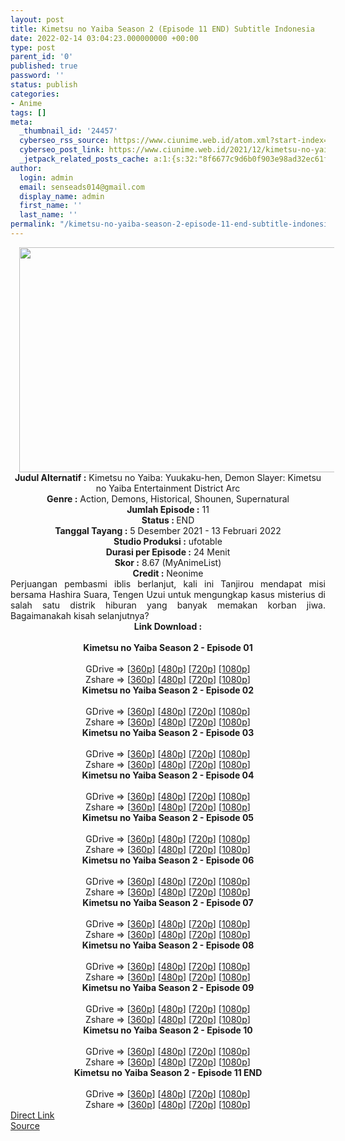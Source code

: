 ```yaml
---
layout: post
title: Kimetsu no Yaiba Season 2 (Episode 11 END) Subtitle Indonesia
date: 2022-02-14 03:04:23.000000000 +00:00
type: post
parent_id: '0'
published: true
password: ''
status: publish
categories:
- Anime
tags: []
meta:
  _thumbnail_id: '24457'
  cyberseo_rss_source: https://www.ciunime.web.id/atom.xml?start-index=1
  cyberseo_post_link: https://www.ciunime.web.id/2021/12/kimetsu-no-yaiba-season-2-subtitle.html
  _jetpack_related_posts_cache: a:1:{s:32:"8f6677c9d6b0f903e98ad32ec61f8deb";a:2:{s:7:"expires";i:1655266582;s:7:"payload";a:3:{i:0;a:1:{s:2:"id";i:24307;}i:1;a:1:{s:2:"id";i:23498;}i:2;a:1:{s:2:"id";i:23398;}}}}
author:
  login: admin
  email: senseads014@gmail.com
  display_name: admin
  first_name: ''
  last_name: ''
permalink: "/kimetsu-no-yaiba-season-2-episode-11-end-subtitle-indonesia/"
---
```

<div class="separator" style="clear: both; text-align: center;"><a href="https://blogger.googleusercontent.com/img/a/AVvXsEiQP8lB4s1mcgrPwkn5tc3YrnPATzhbd0T8Y-VrtmCsuZxtZmuYhSObZsOiZBxxORp-8K_HNdcJUNMZ8Fic0epG8d-l8xtbqjngsG_5UKcXP0PL7UttHQHgym3dGmSZF0hTP7Wju0LZfF-IAeAgspuw2ze0VAOQTCGIoGUWpDiCSMkqYKHA7s1vGNU7=s1280" style="margin-left: 1em; margin-right: 1em;"><img border="0" data-original-height="720" data-original-width="1280" height="360" src="{{ site.baseurl }}/assets/2022/02/AVvXsEiQP8lB4s1mcgrPwkn5tc3YrnPATzhbd0T8Y-VrtmCsuZxtZmuYhSObZsOiZBxxORp-8K_HNdcJUNMZ8Fic0epG8d-l8xtbqjngsG_5UKcXP0PL7UttHQHgym3dGmSZF0hTP7Wju0LZfF-IAeAgspuw2ze0VAOQTCGIoGUWpDiCSMkqYKHA7s1vGNU7=w640-h360" width="640" /></a></div>
<div class="separator" style="clear: both; text-align: center;"></div>
<div style="text-align: center;"><b>Judul</b><b><b> Alternatif</b> :</b> Kimetsu no Yaiba: Yuukaku-hen,&nbsp;Demon Slayer: Kimetsu no Yaiba Entertainment District Arc</div>
<div style="text-align: center;"><b><b>Genre :</b></b> Action, Demons, Historical, Shounen, Supernatural</div>
<div style="text-align: center;"><b>Jumlah Episode :</b> 11<br /><b>Status :&nbsp;</b>END<br /><b>Tanggal Tayang :</b> 5 Desember 2021 - 13 Februari 2022<br /><b>Studio Produksi :</b>&nbsp;ufotable<br /><b>Durasi per Episode :</b> 24 Menit</div>
<div style="text-align: center;"><b>Skor :</b> 8.67 (MyAnimeList)</div>
<div style="text-align: center;"><b>Credit :</b>&nbsp;Neonime</div>
<div style="text-align: center;"></div>
<div style="text-align: justify;">Perjuangan pembasmi iblis berlanjut, kali ini Tanjirou mendapat misi bersama Hashira Suara, Tengen Uzui untuk mengungkap kasus misterius di salah satu distrik hiburan yang banyak memakan korban jiwa. Bagaimanakah kisah selanjutnya?</div>
<div style="text-align: justify;"></div>
<div style="text-align: justify;"></div>
<div style="text-align: center;">
<div style="text-align: center;">
<div style="text-align: left;">
<div style="text-align: center;"><b>Link Download :</b></div>
<div style="text-align: center;"><b><br /></b></div>
<div style="text-align: center;"><span style="text-align: left;"><b>Kimetsu no Yaiba Season 2&nbsp;</b></span><b>- Episode 01</b></div>
<div style="text-align: center;"><b><br /></b></div>
<div style="text-align: center;">GDrive =&gt; [<a href="http://www.solidfiles.com/v/De8WKM2gjNB7R" target="_blank" rel="noopener">360p</a>] [<a href="https://acefile.co/f/61762068/neonime_kny-s2-1-480p-zip" target="_blank" rel="noopener">480p</a>] [<a href="https://acefile.co/f/61764269/neonime_kny-s2-1-720p-zip" target="_blank" rel="noopener">720p</a>] [<a href="https://acefile.co/f/61763414/neonime_kny-s2-1-1080p-zip" target="_blank" rel="noopener">1080p</a>]</div>
<div style="text-align: center;">Zshare =&gt; [<a href="https://www32.zippyshare.com/v/f55ZIw3V/file.html" target="_blank" rel="noopener">360p</a>] [<a href="https://www85.zippyshare.com/v/LMRyQOaA/file.html" target="_blank" rel="noopener">480p</a>] [<a href="https://www97.zippyshare.com/v/7ni4V6ZG/file.html" target="_blank" rel="noopener">720p</a>] [<a href="https://www96.zippyshare.com/v/CSkehv77/file.html" target="_blank" rel="noopener">1080p</a>]</div>
<div style="text-align: center;"></div>
<div style="text-align: center;">
<div><span style="text-align: left;"><b>Kimetsu no Yaiba Season 2&nbsp;</b></span><b>- Episode 02</b></div>
<div><b><br /></b></div>
<div>GDrive =&gt; [<a href="https://acefile.co/f/62339305/kny-s2-2-360p-samehadaku-care-mp4" target="_blank" rel="noopener">360p</a>] [<a href="https://acefile.co/f/62340251/neonime_kny-s2-2-480p-zip" target="_blank" rel="noopener">480p</a>] [<a href="https://acefile.co/f/62340518/neonime_kny-s2-2-720p-zip" target="_blank" rel="noopener">720p</a>] [<a href="https://acefile.co/f/62340849/neonime_kny-s2-2-1080p-zip" target="_blank" rel="noopener">1080p</a>]</div>
<div>Zshare =&gt; [<a href="https://www94.zippyshare.com/v/qXurhTH4/file.html" target="_blank" rel="noopener">360p</a>] [<a href="https://www36.zippyshare.com/v/Y1wZytCf/file.html" target="_blank" rel="noopener">480p</a>] [<a href="https://www82.zippyshare.com/v/Kda8LmsI/file.html" target="_blank" rel="noopener">720p</a>] [<a href="https://www70.zippyshare.com/v/nocqnCZQ/file.html" target="_blank" rel="noopener">1080p</a>]</div>
<div></div>
<div>
<div><span style="text-align: left;"><b>Kimetsu no Yaiba Season 2&nbsp;</b></span><b>- Episode 03</b></div>
<div><b><br /></b></div>
<div>GDrive =&gt; [<a href="http://www.solidfiles.com/v/xVYqdmeQ5VQxG" target="_blank" rel="noopener">360p</a>] [<a href="https://acefile.co/f/62939462/neonime_knys2_03-480p-zip" target="_blank" rel="noopener">480p</a>] [<a href="https://acefile.co/f/62939936/neonime_knys2_03-720p-zip" target="_blank" rel="noopener">720p</a>] [<a href="https://acefile.co/f/62941674/neonime_knys2_03-1080p-zip" target="_blank" rel="noopener">1080p</a>]</div>
<div>Zshare =&gt; [<a href="https://www26.zippyshare.com/v/RvgXtglk/file.html" target="_blank" rel="noopener">360p</a>] [<a href="https://www76.zippyshare.com/v/f3PpIbkU/file.html" target="_blank" rel="noopener">480p</a>] [<a href="https://www63.zippyshare.com/v/VztZi9Ji/file.html" target="_blank" rel="noopener">720p</a>] [<a href="https://www98.zippyshare.com/v/cGy16Htu/file.html" target="_blank" rel="noopener">1080p</a>]</div>
</div>
<div></div>
<div>
<div><span style="text-align: left;"><b>Kimetsu no Yaiba Season 2&nbsp;</b></span><b>- Episode 04</b></div>
<div><b><br /></b></div>
<div>GDrive =&gt; [<a href="https://acefile.co/f/63615595/oploverz-fan-knys2-04-mp4-360p-mp4" target="_blank" rel="noopener">360p</a>] [<a href="https://acefile.co/f/63616987/neonime_knys2_04-480p-zip" target="_blank" rel="noopener">480p</a>] [<a href="https://acefile.co/f/63617235/neonime_knys2_04-720p-zip" target="_blank" rel="noopener">720p</a>] [<a href="https://acefile.co/f/63618134/neonime_knys2_04-1080p-zip" target="_blank" rel="noopener">1080p</a>]</div>
<div>Zshare =&gt; [<a href="https://www105.zippyshare.com/v/oICt1KSz/file.html" target="_blank" rel="noopener">360p</a>] [<a href="https://www80.zippyshare.com/v/PUpMZDfQ/file.html" target="_blank" rel="noopener">480p</a>] [<a href="https://www38.zippyshare.com/v/qB9sv7Ea/file.html" target="_blank" rel="noopener">720p</a>] [<a href="https://www116.zippyshare.com/v/Gt6PkIsV/file.html" target="_blank" rel="noopener">1080p</a>]</div>
</div>
<div></div>
<div>
<div><span style="text-align: left;"><b>Kimetsu no Yaiba Season 2&nbsp;</b></span><b>- Episode 05</b></div>
<div><b><br /></b></div>
<div>GDrive =&gt; [<a href="https://acefile.co/f/64252743/kny-s2-5-360p-samehadaku-care-mp4" target="_blank" rel="noopener">360p</a>] [<a href="https://acefile.co/f/64253426/neonime_kny-s2-5-480p-zip" target="_blank" rel="noopener">480p</a>] [<a href="https://acefile.co/f/64253674/neonime_kny-s2-5-720p-zip" target="_blank" rel="noopener">720p</a>] [<a href="https://acefile.co/f/64348367/neonime_kny-s2-5-1080p-zip" target="_blank" rel="noopener">1080p</a>]</div>
<div>Zshare =&gt; [<a href="https://www66.zippyshare.com/v/RBqxcutT/file.html" target="_blank" rel="noopener">360p</a>] [<a href="https://www37.zippyshare.com/v/0CKQLNLg/file.html" target="_blank" rel="noopener">480p</a>] [<a href="https://www22.zippyshare.com/v/ukTisx8d/file.html" target="_blank" rel="noopener">720p</a>] [<a href="https://www112.zippyshare.com/v/OiIIkHwY/file.html" target="_blank" rel="noopener">1080p</a>]</div>
</div>
<div></div>
<div>
<div><span style="text-align: left;"><b>Kimetsu no Yaiba Season 2&nbsp;</b></span><b>- Episode 06</b></div>
<div><b><br /></b></div>
<div>GDrive =&gt; [<a href="https://acefile.co/f/64851113/oploverz-fan-knys2-06-mp4-360p-mp4" target="_blank" rel="noopener">360p</a>] [<a href="https://acefile.co/f/64851662/neonime_knys2_06-480p-zip" target="_blank" rel="noopener">480p</a>] [<a href="https://acefile.co/f/64852011/neonime_knys2_06-720p-zip" target="_blank" rel="noopener">720p</a>] [<a href="https://acefile.co/f/64851409/kny-s2-6-fullhd-samehadaku-care-mp4" target="_blank" rel="noopener">1080p</a>]</div>
<div>Zshare =&gt; [<a href="https://www91.zippyshare.com/v/oHtnNLYI/file.html" target="_blank" rel="noopener">360p</a>] [<a href="https://www52.zippyshare.com/v/r1wtHUce/file.html" target="_blank" rel="noopener">480p</a>] [<a href="https://www84.zippyshare.com/v/Z6GKXEbO/file.html" target="_blank" rel="noopener">720p</a>] [<a href="https://www89.zippyshare.com/v/e7Q654an/file.html" target="_blank" rel="noopener">1080p</a>]</div>
</div>
<div></div>
<div>
<div><span style="text-align: left;"><b>Kimetsu no Yaiba Season 2&nbsp;</b></span><b>- Episode 07</b></div>
<div><b><br /></b></div>
<div>GDrive =&gt; [<a href="https://www.mp4upload.com/csyi2qke0l1p" target="_blank" rel="noopener">360p</a>] [<a href="https://acefile.co/f/65479734/neonime_knys2_07-480p-zip" target="_blank" rel="noopener">480p</a>] [<a href="https://acefile.co/f/65480787/neonime_knys2_07-720p-zip" target="_blank" rel="noopener">720p</a>] [<a href="https://acefile.co/f/65483826/neonime_neonime_knys2_07-720p-1080p-zip" target="_blank" rel="noopener">1080p</a>]</div>
<div>Zshare =&gt; [<a href="https://www4.zippyshare.com/v/ezJxcU9L/file.html" target="_blank" rel="noopener">360p</a>] [<a href="https://www72.zippyshare.com/v/BbDaq1L8/file.html" target="_blank" rel="noopener">480p</a>] [<a href="https://www94.zippyshare.com/v/Lxlzos0A/file.html" target="_blank" rel="noopener">720p</a>] [<a href="https://www57.zippyshare.com/v/woU1Ijru/file.html" target="_blank" rel="noopener">1080p</a>]</div>
</div>
<div></div>
<div>
<div><span style="text-align: left;"><b>Kimetsu no Yaiba Season 2&nbsp;</b></span><b>- Episode 08</b></div>
<div><b><br /></b></div>
<div>GDrive =&gt; [<a href="https://www.mp4upload.com/h0a3ct55uchb" target="_blank" rel="noopener">360p</a>] [<a href="https://acefile.co/f/66096325/neonime_knys2-08-480p-zip" target="_blank" rel="noopener">480p</a>] [<a href="https://acefile.co/f/66096918/neonime_knys2-08-720p-zip" target="_blank" rel="noopener">720p</a>] [<a href="https://acefile.co/f/66099111/neonime_knys2-08-1080p-zip" target="_blank" rel="noopener">1080p</a>]</div>
<div>Zshare =&gt; [<a href="https://www90.zippyshare.com/v/BDWe4xsV/file.html" target="_blank" rel="noopener">360p</a>] [<a href="https://www114.zippyshare.com/v/9RvYkgh9/file.html" target="_blank" rel="noopener">480p</a>] [<a href="https://www31.zippyshare.com/v/ym4CLA16/file.html" target="_blank" rel="noopener">720p</a>] [<a href="https://www99.zippyshare.com/v/7uaiOHEI/file.html" target="_blank" rel="noopener">1080p</a>]</div>
</div>
<div></div>
<div>
<div><span style="text-align: left;"><b>Kimetsu no Yaiba Season 2&nbsp;</b></span><b>- Episode 09</b></div>
<div><b><br /></b></div>
<div>GDrive =&gt; [<a href="https://acefile.co/f/66695456/oploverz-fan-knys2-09-mp4-360p-mp4" target="_blank" rel="noopener">360p</a>] [<a href="https://acefile.co/f/66700416/neonime_knys2-09-480p-zip" target="_blank" rel="noopener">480p</a>] [<a href="https://acefile.co/f/66700587/neonime_knys2-09-720p-zip" target="_blank" rel="noopener">720p</a>] [<a href="https://acefile.co/f/66701236/neonime_knys2-09-1080p-zip" target="_blank" rel="noopener">1080p</a>]</div>
<div>Zshare =&gt; [<a href="https://www99.zippyshare.com/v/wOXQIDnm/file.html" target="_blank" rel="noopener">360p</a>] [<a href="https://www71.zippyshare.com/v/G9AILCch/file.html" target="_blank" rel="noopener">480p</a>] [<a href="https://www110.zippyshare.com/v/QeuJiBm6/file.html" target="_blank" rel="noopener">720p</a>] [<a href="https://www95.zippyshare.com/v/Jl9dsavL/file.html" target="_blank" rel="noopener">1080p</a>]</div>
</div>
<div></div>
<div>
<div><span style="text-align: left;"><b>Kimetsu no Yaiba Season 2&nbsp;</b></span><b>- Episode 10</b></div>
<div><b><br /></b></div>
<div>GDrive =&gt; [<a href="https://acefile.co/f/67285368/oploverz-fan-knys2-10-mp4-360p-mp4" target="_blank" rel="noopener">360p</a>] [<a href="https://acefile.co/f/67285972/neonime_knys2-10-480p-zip" target="_blank" rel="noopener">480p</a>] [<a href="https://acefile.co/f/67286155/neonime_knys2-10-720p-zip" target="_blank" rel="noopener">720p</a>] [<a href="https://acefile.co/f/67287705/neonime_knys2-10-1080p-zip" target="_blank" rel="noopener">1080p</a>]</div>
<div>Zshare =&gt; [<a href="https://www20.zippyshare.com/v/GSZbp8gE/file.html" target="_blank" rel="noopener">360p</a>] [<a href="https://www74.zippyshare.com/v/4ExczdHJ/file.html" target="_blank" rel="noopener">480p</a>] [<a href="https://www63.zippyshare.com/v/LGb0wLHr/file.html" target="_blank" rel="noopener">720p</a>] [<a href="https://www60.zippyshare.com/v/WwhuhZC9/file.html" target="_blank" rel="noopener">1080p</a>]</div>
</div>
<div></div>
<div>
<div><span style="text-align: left;"><b>Kimetsu no Yaiba Season 2&nbsp;</b></span><b>- Episode 11 END</b></div>
<div><b><br /></b></div>
<div>GDrive =&gt; [<a href="https://acefile.co/f/67880283/kny-s2-11-end-360p-samehadaku-care-mp4" target="_blank" rel="noopener">360p</a>] [<a href="https://acefile.co/f/67885015/neonime_kny-s2-11-end-480p-zip" target="_blank" rel="noopener">480p</a>] [<a href="https://acefile.co/f/67885017/neonime_kny-s2-11-end-720p-zip" target="_blank" rel="noopener">720p</a>] [<a href="https://acefile.co/f/67885020/neonime_kny-s2-11-end-1080p-zip" target="_blank" rel="noopener">1080p</a>]</div>
<div>Zshare =&gt; [<a href="https://www48.zippyshare.com/v/mK5WvyGu/file.html" target="_blank" rel="noopener">360p</a>] [<a href="https://www113.zippyshare.com/v/BkJvqq3U/file.html" target="_blank" rel="noopener">480p</a>] [<a href="https://www40.zippyshare.com/v/3hOUTdnH/file.html" target="_blank" rel="noopener">720p</a>] [<a href="https://www118.zippyshare.com/v/QEyw5GEQ/file.html" target="_blank" rel="noopener">1080p</a>]</div>
</div>
</div>
</div>
</div>
</div>
<link rel="stylesheet" href="https://cdnjs.cloudflare.com/ajax/libs/font-awesome/4.7.0/css/font-awesome.min.css" />
<div class="divbtn"> <a href="https://handymansurrender.com/fihup8buzv?key=94550f7ce39444073321dde3b8782f97" class="btn"><i class="fa fa-download"></i> Direct Link</a> <br /><a href="https://www.ciunime.web.id/2021/12/kimetsu-no-yaiba-season-2-subtitle.html">Source</a> </div>
